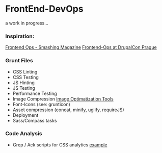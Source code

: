 FrontEnd-DevOps
===============

a work in progress...

### Inspiration:

[Frontend Ops - Smashing Magazine](http://www.smashingmagazine.com/2013/06/11/front-end-ops/)
[Frontend-Ops at DrupalCon Prague](https://www.youtube.com/watch?feature=player_embedded&v=segbikKwOfE)

### Grunt Files 
  * CSS Linting
  * CSS Testing
  * JS Hinting
  * JS Testing
  * Performance Testing
  * Image Compression [Image Optimatization Tools](http://addyosmani.com/blog/image-optimization-tools/)
  * Font-Icons (see: grunticon)
  * Asset compression (concat, minify, uglify, requireJS)
  * Deployment
  * Sass/Compass tasks

### Code Analysis
  * Grep / Ack scripts for CSS analytics [example](https://gist.github.com/kwaledesign/3813516)



